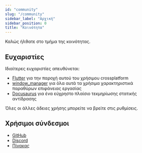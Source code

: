 ```yaml
---
id: "community"
slug: "/community"
sidebar_label: "Αρχική"
sidebar_position: 0
title: "Κοινότητα"
---
```


Καλώς ήλθατε στο τμήμα της κοινότητας.

## Ευχαριστίες

Ιδιαίτερες ευχαριστίες απευθύνεται:

* [Flutter](https://github.com/flutter/flutter) για την παροχή αυτού του χρήσιμου crossplatform
* [window_manager](https://github.com/leanflutter/window_manager) για όλα αυτά τα χρήσιμα χαρακτηριστικά παραθύρων επιφάνειας εργασίας
* [Docusaurus](https://github.com/facebook/docusaurus) για ένα εύχρηστο πλαίσιο τεκμηρίωσης στατικής αντίδρασης

Όλες οι άλλες άδειες χρήσης μπορείτε να βρείτε στις ρυθμίσεις.

## Χρήσιμοι σύνδεσμοι

* [GitHub](https://github.com/LinwoodDev/Butterfly)
* [Discord](https://go.linwood.dev/discord)
* [Πίνακας](https://go.linwood.dev/matrix)
